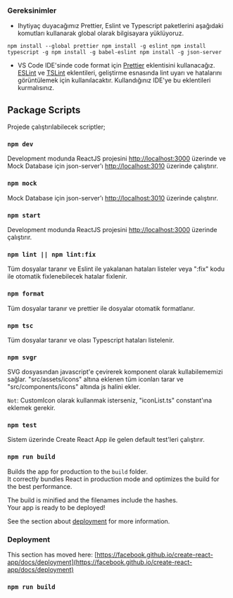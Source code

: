 ### Gereksinimler

- Ihytiyaç duyacağımız Prettier, Eslint ve Typescript paketlerini aşağıdaki komutları kullanarak global olarak bilgisayara yüklüyoruz.

`npm install --global prettier
npm install -g eslint
npm install typescript -g
npm install -g babel-eslint
npm install -g json-server`

- VS Code IDE'sinde code format için
  [Prettier](https://marketplace.visualstudio.com/items?itemName=esbenp.prettier-vscode) eklentisini kullanacağız.
  [ESLint](https://marketplace.visualstudio.com/items?itemName=dbaeumer.vscode-eslint) ve
  [TSLint](https://marketplace.visualstudio.com/items?itemName=ms-vscode.vscode-typescript-tslint-plugin) eklentileri, geliştirme esnasında lint uyarı ve hatalarını görüntülemek için kullanılacaktır. Kullandığınız IDE'ye bu eklentileri kurmalısınız.

## Package Scripts

Projede çalıştırılabilecek scriptler;

### `npm dev`

Development modunda ReactJS projesini [http://localhost:3000](http://localhost:3000) üzerinde ve Mock Database için json-server'ı [http://localhost:3010](http://localhost:3010) üzerinde çalıştırır.

### `npm mock`

Mock Database için json-server'ı [http://localhost:3010](http://localhost:3010) üzerinde çalıştırır.

### `npm start`

Development modunda ReactJS projesini [http://localhost:3000](http://localhost:3000) üzerinde çalıştırır.

### `npm lint || npm lint:fix`

Tüm dosyalar taranır ve Eslint ile yakalanan hataları listeler veya ":fix" kodu ile otomatik fixlenebilecek hatalar fixlenir.

### `npm format`

Tüm dosyalar taranır ve prettier ile dosyalar otomatik formatlanır.

### `npm tsc`

Tüm dosyalar taranır ve olası Typescript hataları listelenir.

### `npm svgr`

SVG dosyasından javascript'e çevirerek komponent olarak kullabilememizi sağlar.
"src/assets/icons" altına eklenen tüm iconları tarar ve "src/components/icons" altında js halini ekler.

`Not`: CustomIcon olarak kullanmak isterseniz, "iconList.ts" constant'ına eklemek gerekir.

### `npm test`

Sistem üzerinde Create React App ile gelen default test'leri çalıştırır.

### `npm run build`

Builds the app for production to the `build` folder.\
It correctly bundles React in production mode and optimizes the build for the best performance.

The build is minified and the filenames include the hashes.\
Your app is ready to be deployed!

See the section about [deployment](https://facebook.github.io/create-react-app/docs/deployment) for more information.

### Deployment

This section has moved here: [https://facebook.github.io/create-react-app/docs/deployment](https://facebook.github.io/create-react-app/docs/deployment)

### `npm run build`
